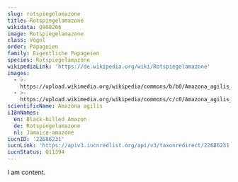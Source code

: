 ```yaml
---
slug: rotspiegelamazone
title: Rotspiegelamazone
wikidata: Q908266
image: Rotspiegelamazone
class: Vögel
order: Papageien
family: Eigentliche Papageien
species: Rotspiegelamazone
wikipediaLink: 'https://de.wikipedia.org/wiki/Rotspiegelamazone'
images:
  - >-
    https://upload.wikimedia.org/wikipedia/commons/b/b0/Amazona_agilis_-Cockpit_Country,_Jamaica-8_(1).jpg
  - >-
    https://upload.wikimedia.org/wikipedia/commons/c/c0/Amazona_agilis_-Portland_-Jamaica-6a.jpg
scientificName: Amazona agilis
i18nNames:
  en: Black-billed Amazon
  de: Rotspiegelamazone
  nl: Jamaica-amazone
iucnID: '22686231'
iucnLink: 'https://apiv3.iucnredlist.org/api/v3/taxonredirect/22686231'
iucnStatus: Q11394
---
```


I am content.
